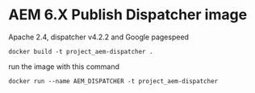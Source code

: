 # AEM 6.X Publish Dispatcher image

Apache 2.4, dispatcher v4.2.2 and Google pagespeed

```
docker build -t project_aem-dispatcher .
```

run the image with this command

```
docker run --name AEM_DISPATCHER -t project_aem-dispatcher
```